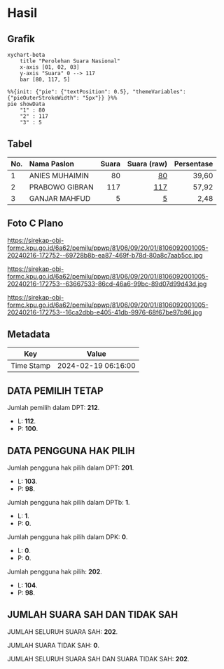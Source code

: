 # Hasil

## Grafik

```mermaid
xychart-beta
    title "Perolehan Suara Nasional"
    x-axis [01, 02, 03]
    y-axis "Suara" 0 --> 117
    bar [80, 117, 5]
```

```mermaid
%%{init: {"pie": {"textPosition": 0.5}, "themeVariables": {"pieOuterStrokeWidth": "5px"}} }%%
pie showData
    "1" : 80
    "2" : 117
    "3" : 5
```

## Tabel

| No. | Nama Paslon    | Suara | Suara (raw) | Persentase |
|:--- |:-------------- | -----:| -----------:| ----------:|
| 1   | ANIES MUHAIMIN | 80    | [80][p-1]   | 39,60      |
| 2   | PRABOWO GIBRAN | 117   | [117][p-2]  | 57,92      |
| 3   | GANJAR MAHFUD  | 5     | [5][p-3]    | 2,48       |


[p-1]: https://github.com/gigit-pemilu/pemilu-2024/blob/main/pilpres/hitung-suara/sub/81-maluku/sub/06-seram-bagian-barat/sub/09-kepulauan-manipa/sub/2001-luhutuban/sub/005-tps/sub/paslon-1.txt
[p-2]: https://github.com/gigit-pemilu/pemilu-2024/blob/main/pilpres/hitung-suara/sub/81-maluku/sub/06-seram-bagian-barat/sub/09-kepulauan-manipa/sub/2001-luhutuban/sub/005-tps/sub/paslon-2.txt
[p-3]: https://github.com/gigit-pemilu/pemilu-2024/blob/main/pilpres/hitung-suara/sub/81-maluku/sub/06-seram-bagian-barat/sub/09-kepulauan-manipa/sub/2001-luhutuban/sub/005-tps/sub/paslon-3.txt

## Foto C Plano

https://sirekap-obj-formc.kpu.go.id/6a62/pemilu/ppwp/81/06/09/20/01/8106092001005-20240216-172752--69728b8b-ea87-469f-b78d-80a8c7aab5cc.jpg

https://sirekap-obj-formc.kpu.go.id/6a62/pemilu/ppwp/81/06/09/20/01/8106092001005-20240216-172753--63667533-86cd-46a6-99bc-89d07d99d43d.jpg

https://sirekap-obj-formc.kpu.go.id/6a62/pemilu/ppwp/81/06/09/20/01/8106092001005-20240216-172753--16ca2dbb-e405-41db-9976-68f67be97b96.jpg


## Metadata

| Key        | Value               |
| ---------- | ------------------- |
| Time Stamp | 2024-02-19 06:16:00 |


## DATA PEMILIH TETAP

Jumlah pemilih dalam DPT: **212**.
 * L: **112**.
 * P: **100**.

## DATA PENGGUNA HAK PILIH

Jumlah pengguna hak pilih dalam DPT: **201**.
 * L: **103**.
 * P: **98**.

Jumlah pengguna hak pilih dalam DPTb: **1**.
 * L: **1**.
 * P: **0**.

Jumlah pengguna hak pilih dalam DPK: **0**.
 * L: **0**.
 * P: **0**.

Jumlah pengguna hak pilih: **202**.
 * L: **104**.
 * P: **98**.

## JUMLAH SUARA SAH DAN TIDAK SAH

JUMLAH SELURUH SUARA SAH: **202**.

JUMLAH SUARA TIDAK SAH: **0**.

JUMLAH SELURUH SUARA SAH DAN SUARA TIDAK SAH: **202**.


